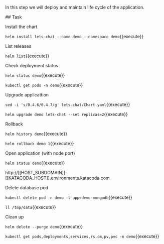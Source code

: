 In this step we will deploy and maintain life cycle of the application.

## Task

Install the chart

`helm install lets-chat --name demo --namespace demo`{{execute}}

List releases

`helm list`{{execute}}

Check deployment status

`helm status demo`{{execute}}

`kubectl get pods -n demo`{{execute}}

Upgrade applicattion

`sed -i 's/0.4.6/0.4.7/g' lets-chat/Chart.yaml`{{execute}}

`helm upgrade demo lets-chat --set replicas=2`{{execute}}

Rollback

`helm history demo`{{execute}}

`helm rollback demo 1`{{execute}}

Open application (with node port)

`helm status demo`{{execute}}

http://[[HOST_SUBDOMAIN]]-[[KATACODA_HOST]].environments.katacoda.com

Delete database pod

`kubectl delete pod -n demo -l app=demo-mongodb`{{execute}}

`ll /tmp/data`{{execute}}

Clean up

`helm delete --purge demo`{{execute}}

`kubectl get pods,deployments,services,rs,cm,pv,pvc -n demo`{{execute}}
